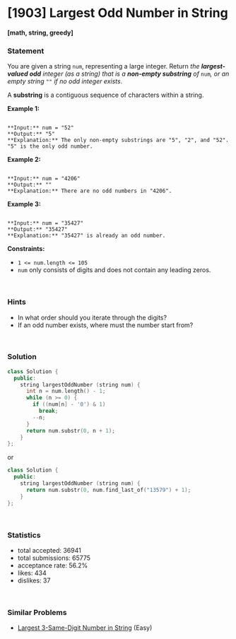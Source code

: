 # [1903] Largest Odd Number in String

**[math, string, greedy]**

### Statement

You are given a string `num`, representing a large integer. Return *the **largest-valued odd** integer (as a string) that is a **non-empty substring** of* `num`*, or an empty string* `""` *if no odd integer exists*.

A **substring** is a contiguous sequence of characters within a string.


**Example 1:**

```

**Input:** num = "52"
**Output:** "5"
**Explanation:** The only non-empty substrings are "5", "2", and "52". "5" is the only odd number.

```

**Example 2:**

```

**Input:** num = "4206"
**Output:** ""
**Explanation:** There are no odd numbers in "4206".

```

**Example 3:**

```

**Input:** num = "35427"
**Output:** "35427"
**Explanation:** "35427" is already an odd number.

```

**Constraints:**
* `1 <= num.length <= 105`
* `num` only consists of digits and does not contain any leading zeros.


<br>

### Hints

- In what order should you iterate through the digits?
- If an odd number exists, where must the number start from?

<br>

### Solution

```cpp
class Solution {
  public:
    string largestOddNumber (string num) {
      int n = num.length() - 1;
      while (n >= 0) {
        if ((num[n] - '0') & 1)
          break;
        --n;
      }
      return num.substr(0, n + 1);
    }
};
```

or

```cpp
class Solution {
  public:
    string largestOddNumber (string num) {
      return num.substr(0, num.find_last_of("13579") + 1);
    }
};
```

<br>

### Statistics

- total accepted: 36941
- total submissions: 65775
- acceptance rate: 56.2%
- likes: 434
- dislikes: 37

<br>

### Similar Problems

- [Largest 3-Same-Digit Number in String](https://leetcode.com/problems/largest-3-same-digit-number-in-string) (Easy)
